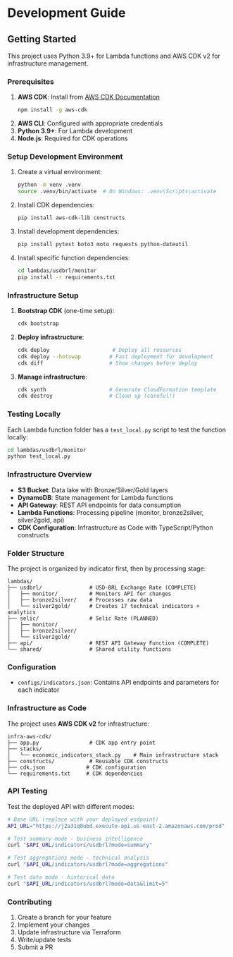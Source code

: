 # Development Guide

## Getting Started

This project uses Python 3.9+ for Lambda functions and AWS CDK v2 for infrastructure management.

### Prerequisites

1. **AWS CDK**: Install from [AWS CDK Documentation](https://docs.aws.amazon.com/cdk/)
   ```bash
   npm install -g aws-cdk
   ```
2. **AWS CLI**: Configured with appropriate credentials
3. **Python 3.9+**: For Lambda development
4. **Node.js**: Required for CDK operations

### Setup Development Environment

1. Create a virtual environment:
   ```bash
   python -m venv .venv
   source .venv/bin/activate  # On Windows: .venv\Scripts\activate
   ```

2. Install CDK dependencies:
   ```bash
   pip install aws-cdk-lib constructs
   ```

3. Install development dependencies:
   ```bash
   pip install pytest boto3 moto requests python-dateutil
   ```

4. Install specific function dependencies:
   ```bash
   cd lambdas/usdbrl/monitor
   pip install -r requirements.txt
   ```

### Infrastructure Setup

1. **Bootstrap CDK** (one-time setup):
   ```bash
   cdk bootstrap
   ```

2. **Deploy infrastructure**:
   ```bash
   cdk deploy                    # Deploy all resources
   cdk deploy --hotswap         # Fast deployment for development
   cdk diff                     # Show changes before deploy
   ```

3. **Manage infrastructure**:
   ```bash
   cdk synth                    # Generate CloudFormation template
   cdk destroy                  # Clean up (careful!)
   ```

### Testing Locally

Each Lambda function folder has a `test_local.py` script to test the function locally:

```bash
cd lambdas/usdbrl/monitor
python test_local.py
```

### Infrastructure Overview

- **S3 Bucket**: Data lake with Bronze/Silver/Gold layers
- **DynamoDB**: State management for Lambda functions
- **API Gateway**: REST API endpoints for data consumption
- **Lambda Functions**: Processing pipeline (monitor, bronze2silver, silver2gold, api)
- **CDK Configuration**: Infrastructure as Code with TypeScript/Python constructs

### Folder Structure

The project is organized by indicator first, then by processing stage:

```
lambdas/
├── usdbrl/               # USD-BRL Exchange Rate (COMPLETE)
│   ├── monitor/          # Monitors API for changes
│   ├── bronze2silver/    # Processes raw data
│   └── silver2gold/      # Creates 17 technical indicators + analytics
├── selic/                # Selic Rate (PLANNED)
│   ├── monitor/
│   ├── bronze2silver/
│   └── silver2gold/
├── api/                  # REST API Gateway Function (COMPLETE)
└── shared/               # Shared utility functions
```

### Configuration

- `configs/indicators.json`: Contains API endpoints and parameters for each indicator

### Infrastructure as Code

The project uses **AWS CDK v2** for infrastructure:

```
infra-aws-cdk/
├── app.py                # CDK app entry point
├── stacks/              
│   └── economic_indicators_stack.py    # Main infrastructure stack
├── constructs/           # Reusable CDK constructs
├── cdk.json             # CDK configuration
└── requirements.txt     # CDK dependencies
```

### API Testing

Test the deployed API with different modes:

```bash
# Base URL (replace with your deployed endpoint)
API_URL="https://j2a31q0ubd.execute-api.us-east-2.amazonaws.com/prod"

# Test summary mode - business intelligence
curl "$API_URL/indicators/usdbrl?mode=summary"

# Test aggregations mode - technical analysis
curl "$API_URL/indicators/usdbrl?mode=aggregations"

# Test data mode - historical data
curl "$API_URL/indicators/usdbrl?mode=data&limit=5"
```

### Contributing

1. Create a branch for your feature
2. Implement your changes
3. Update infrastructure via Terraform
4. Write/update tests
5. Submit a PR
